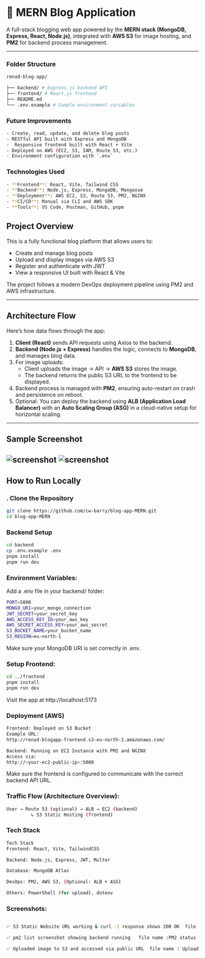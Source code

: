 # 📝 MERN Blog Application

A full-stack blogging web app powered by the **MERN stack (MongoDB, Express, React, Node.js)**, integrated with **AWS S3** for image hosting, and **PM2** for backend process management.

---
###  Folder Structure

```bash
renad-blog-app/

├── backend/ # Express.js backend API
├── frontend/ # React.js frontend
├── README.md
└── .env.example # Sample environment variables

```
###  Future Improvements

```bash
- Create, read, update, and delete blog posts
- RESTful API built with Express and MongoDB
-  Responsive frontend built with React + Vite
- Deployed on AWS (EC2, S3, IAM, Route 53, etc.)
- Environment configuration with `.env`


```

###  Technologies Used

```bash
- **Frontend**: React, Vite, Tailwind CSS
- **Backend**: Node.js, Express, MongoDB, Mongoose
- **Deployment**: AWS EC2, S3, Route 53, PM2, NGINX
- **CI/CD**: Manual via CLI and AWS SDK
- **Tools**: VS Code, Postman, GitHub, pnpm

```
##  Project Overview

This is a fully functional blog platform that allows users to:

-  Create and manage blog posts
-  Upload and display images via AWS S3
-  Register and authenticate with JWT
-  View a responsive UI built with React & Vite

The project follows a modern DevOps deployment pipeline using PM2 and AWS infrastructure.

---

##  Architecture Flow

Here’s how data flows through the app:

1. **Client (React)** sends API requests using Axios to the backend.
2. **Backend (Node.js + Express)** handles the logic, connects to **MongoDB**, and manages blog data.
3. For image uploads:
   - Client uploads the image → API → **AWS S3** stores the image.
   - The backend returns the public S3 URL to the frontend to be displayed.
4. Backend process is managed with **PM2**, ensuring auto-restart on crash and persistence on reboot.
5. Optional: You can deploy the backend using **ALB (Application Load Balancer)** with an **Auto Scaling Group (ASG)** in a cloud-native setup for horizontal scaling.

---

##  Sample Screenshot

![screenshot](https://renad-blogapp-frontend.s3.eu-north-1.amazonaws.com/images/image.jpeg)
![screenshot](https://renad-blogapp-frontend.s3.eu-north-1.amazonaws.com/images/my-photo.png.jpeg)
---


##  How to Run Locally

### . Clone the Repository

```bash
git clone https://github.com/cw-barry/blog-app-MERN.git
cd blog-app-MERN
```
###  Backend Setup

```bash
cd backend
cp .env.example .env
pnpm install
pnpm run dev
```
###  Environment Variables:
Add a .env file in your backend/ folder:

```bash
PORT=5000
MONGO_URI=your_mongo_connection
JWT_SECRET=your_secret_key
AWS_ACCESS_KEY_ID=your_aws_key
AWS_SECRET_ACCESS_KEY=your_aws_secret
S3_BUCKET_NAME=your_bucket_name
S3_REGION=eu-north-1
```
Make sure your MongoDB URI is set correctly in .env.

###   Setup Frontend:


```bash
cd ../frontend
pnpm install
pnpm run dev

```
Visit the app at http://localhost:5173
###  Deployment (AWS)

```bash
Frontend: Deployed on S3 Bucket
Example URL:
http://renad-blogapp-frontend.s3-eu-north-1.amazonaws.com/

Backend: Running on EC2 Instance with PM2 and NGINX
Access via:
http://<your-ec2-public-ip>:5000


```

Make sure the frontend is configured to communicate with the correct backend API URL.

###  Traffic Flow (Architecture Overview):


```bash
User → Route 53 (optional) → ALB → EC2 (backend)
         ↳ S3 Static Hosting (frontend)

```

###  Tech Stack

```bash
Tech Stack
Frontend: React, Vite, TailwindCSS

Backend: Node.js, Express, JWT, Multer

Database: MongoDB Atlas

DevOps: PM2, AWS S3, (Optional: ALB + ASG)

Others: PowerShell (for upload), dotenv


```
###  Screenshots:


```bash

✅ S3 Static Website URL working & curl -I response shows 200 OK  file name :200 OK

✅ pm2 list screenshot showing backend running   file name :PM2 status

✅ Uploaded image to S3 and accessed via public URL  file name : Upload an image

```

